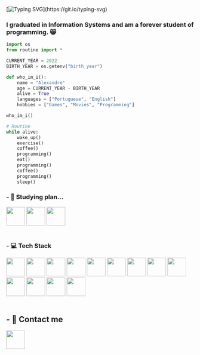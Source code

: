 [![Typing SVG](https://readme-typing-svg.herokuapp.com?font=Ubuntu+Mono&size=28&duration=4000&multiline=true&width=480&height=120&lines=Hi+There!+%E2%9C%8C;Welcome+to+my+GitHub!+%F0%9F%98%B8;I'm+Alexandre%2C+nice+to+meet+you.)](https://git.io/typing-svg)

### I graduated in Information Systems and am a forever student of programming. 😸

```python
import os
from routine import *

CURRENT_YEAR = 2022
BIRTH_YEAR = os.getenv("birth_year")

def who_im_i():
    name = "Alexandre"
    age = CURRENT_YEAR - BIRTH_YEAR
    alive = True
    languages = ["Portuguese", "English"]
    hobbies = ["Games", "Movies", "Programming"]

who_im_i()

# Routine
while alive:
	wake_up()
	exercise()
	coffee()
	programming()
	eat()
	programming()
	coffee()
	programming()
	sleep()
```

### - 🌱 Studying plan...

<div>
  <img src="https://cdn.jsdelivr.net/gh/devicons/devicon/icons/typescript/typescript-plain.svg" width="50" />
  <img src="https://img.icons8.com/color/2x/nodejs.png" width="50" />
  <img src="https://cdn.jsdelivr.net/gh/devicons/devicon/icons/react/react-original-wordmark.svg" width="50" /> 
</div>
<br>

### - 💻 Tech Stack

<div>
  <img src="https://cdn.jsdelivr.net/gh/devicons/devicon/icons/python/python-original.svg" width="50" />
  <img src="https://cdn.jsdelivr.net/gh/devicons/devicon/icons/javascript/javascript-original.svg" width="50" />
  <img src="https://cdn.jsdelivr.net/gh/devicons/devicon/icons/html5/html5-original.svg" width="50" />
  <img src="https://cdn.jsdelivr.net/gh/devicons/devicon/icons/css3/css3-original.svg" width="50" />
  <img src="https://cdn.jsdelivr.net/gh/devicons/devicon/icons/php/php-plain.svg" width="50" />
  <img src="https://cdn.jsdelivr.net/gh/devicons/devicon/icons/git/git-original.svg" width="50" />
  <img src="https://cdn.jsdelivr.net/gh/devicons/devicon/icons/github/github-original.svg" width="50" />
  <img src="https://cdn.jsdelivr.net/gh/devicons/devicon/icons/bootstrap/bootstrap-original.svg" width="50" />
  <img src="https://cdn.jsdelivr.net/gh/devicons/devicon/icons/docker/docker-original-wordmark.svg" width="50" />
  <img src="https://img.icons8.com/nolan/2x/flask.png" width="50" />
  <img src="https://img.icons8.com/nolan/2x/markdown.png" width="50" />
  <img src="https://img.icons8.com/color/2x/linux.png" width="50" />
  <img src="https://cdn.jsdelivr.net/gh/devicons/devicon/icons/rust/rust-plain.svg" width="50" />
<div>
<br>

## - 🤙 Contact me

<div>
  <a href="https://www.linkedin.com/in/alexandrea11/" target="_blank"><img src="https://img.icons8.com/cute-clipart/452/linkedin.png" width="50" /></a>
</div>
